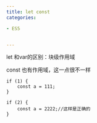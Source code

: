 ```yaml
---
title: let const
categories: 

- ES5


---
```


let 和var的区别：块级作用域

const 也有作用域，这一点很不一样
```
if (1) {
    const a = 111;
}

if (2) {
    const a = 2222;//这样是正确的
}
```
